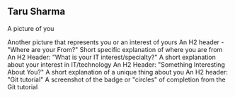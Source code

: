 ## Taru Sharma
 A picture of you

 Another picture that represents you or an interest of yours
 An H2 header - "Where are your From?"
 Short specific explanation of where you are from
 An H2 Header: "What is your IT interest/specialty?"
 A short explanation about your interest in IT/technology
 An H2 Header: "Something Interesting About You?"
 A short explanation of a unique thing about you
 An H2 header: "Git tutorial"
 A screenshot of the badge or "circles" of completion from the Git tutorial
